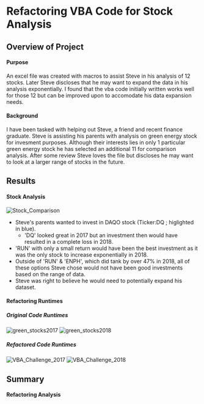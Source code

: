 # Refactoring VBA Code for Stock Analysis 

## Overview of Project
#### Purpose
An excel file was created with macros to assist Steve in his analysis of 12 stocks. Later Steve
discloses that he may want to expand the data in his analysis exponentially. I found that the
vba code initially written works well for those 12 but can be improved upon to accomodate his
data expansion needs.

#### Background
I have been tasked with helping out Steve, a friend and recent finance graduate. Steve is
assisting his parents with analysis on green energy stock for invesment purposes. Although their
interests lies in only 1 particular green energy stock he has selected an additional 11 for
comparison analysis. After some review Steve loves the file but discloses he may want to look
at a larger range of stocks in the future.

## Results
#### Stock Analysis
![Stock_Comparison](https://user-images.githubusercontent.com/95381303/149684607-c833599a-0117-4c01-afb9-96ab1c677882.png)
- Steve's parents wanted to invest in DAQO stock (Ticker:DQ ; higlighted in blue).
	- 'DQ' looked great in 2017 but an investment then would have resulted in a complete loss in 2018.
- 'RUN' with only a small return would have been the best investment as it was the only stock to
  increase exponentially in 2018.
- Outside of 'RUN' & 'ENPH', which did tank by over 47% in 2018, all of these options Steve chose
 would not have been good investments based on the range of data.
- Steve was right to believe he would need to potentially expand his dataset.


#### Refactoring Runtimes
##### Original Code Runtimes
![green_stocks2017](https://user-images.githubusercontent.com/95381303/149685157-6888df0b-4e32-43ff-9cdc-17c4e08a2262.png) ![green_stocks2018](https://user-images.githubusercontent.com/95381303/149685158-96ce0a73-b335-4dcd-aa80-3f95a56d5656.png)

##### Refactored Code Runtimes
![VBA_Challenge_2017](https://user-images.githubusercontent.com/95381303/149685174-58ec0d94-e0f2-48e5-bfc6-08a4c935942d.png) ![VBA_Challenge_2018](https://user-images.githubusercontent.com/95381303/149685175-326d6148-3c7f-40ce-a3a1-6fd8d9f03f9b.png)

## Summary
#### Refactoring Analysis



